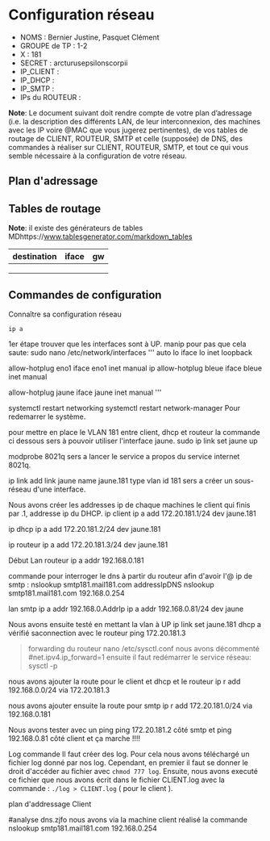 # Configuration réseau

* NOMS : Bernier Justine, Pasquet Clément
* GROUPE de TP : 1-2
* X : 181
* SECRET : arcturusepsilonscorpii
* IP_CLIENT : 
* IP_DHCP : 
* IP_SMTP : 
* IPs du ROUTEUR : 

**Note**: Le document suivant doit rendre compte de votre plan d’adressage (i.e. la description des différents LAN, de leur interconnexion, des machines avec les IP voire @MAC que vous jugerez pertinentes), de vos tables de routage de CLIENT, ROUTEUR, SMTP et celle (supposée) de DNS, des commandes à réaliser sur CLIENT, ROUTEUR, SMTP, et tout ce qui vous semble nécessaire à la configuration de votre réseau.

## Plan d'adressage


## Tables de routage

**Note**: il existe des générateurs de tables MDhttps://www.tablesgenerator.com/markdown_tables

| **destination** | **iface** | **gw** |
|-----------------|-----------|--------|
|                 |           |        |
|                 |           |        |
|                 |           |        |


## Commandes de configuration

Connaître sa configuration réseau 

    ip a 

1er étape trouver que les interfaces sont à UP.
manip pour pas que cela saute:
sudo nano /etc/network/interfaces
'''
auto lo
iface lo inet loopback

allow-hotplug eno1
iface eno1 inet manual
ip
allow-hotplug bleue
iface bleue inet manual

allow-hotplug jaune
iface jaune inet manual
'''

systemctl restart networking
systemctl restart network-manager
Pour redemarrer le système.

pour mettre en place le VLAN 181 entre client, dhcp et routeur
la commande ci dessous sers à pouvoir utiliser l'interface jaune.
sudo ip link set jaune up

modprobe 8021q
sers a lancer le service a propos du service internet 8021q.

ip link add link jaune name jaune.181 type vlan id 181
sers a créer un sous-réseau d'une interface.

Nous avons créer les addresses ip de chaque machines le client qui finis par .1,  addresse ip du DHCP.
ip client
ip a add 172.20.181.1/24 dev jaune.181

ip dhcp
ip a add 172.20.181.2/24 dev jaune.181

ip routeur
ip a add 172.20.181.3/24 dev jaune.181

Début Lan routeur
ip a addr 192.168.0.181

commande pour interroger le dns à partir du routeur afin d'avoir l'@ ip de smtp :
nslookup smtp181.mail181.com addressIpDNS
nslookup smtp181.mail181.com 192.168.0.254

lan smtp
ip a addr 192.168.0.AddrIp
ip a addr 192.168.0.81/24 dev jaune

Nous avons ensuite testé en mettant la vlan à UP
ip link set jaune.181
dhcp a vérifié saconnection avec le routeur
ping 172.20.181.3

> forwarding du routeur
nano /etc/sysctl.conf
nous avons décommenté #net.ipv4.ip_forward=1
ensuite il faut redémarrer le service réseau:
sysctl -p

nous avons ajouter la route pour le client et dhcp et le routeur
ip r add 192.168.0.0/24 via 172.20.181.3

nous avons ajouter ensuite la route pour smtp
ip r add 172.20.181.0/24 via 192.168.0.181

Nous avons tester avec un ping
ping 172.20.181.2 côté smtp
et ping 192.168.0.81 côté client
et ça marche !!!!

Log commande
Il faut créer des log. Pour cela nous avons téléchargé un fichier log donné par nos log.
Cependant, en premier il faut se donner le droit d'accéder au fichier avec 
`chmod 777 log`.
Ensuite, nous avons executé ce fichier que nous avons écrit dans le fichier CLIENT.log avec la commande :
`./log > CLIENT.log` ( pour le client ).

plan d'addressage
Client 

#analyse dns.zjfo
nous avons via la machine client réalisé la commande nslookup smtp181.mail181.com 192.168.0.254




